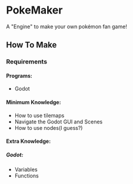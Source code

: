 # PokeMaker
A "Engine" to make your own pokémon fan game!
## How To Make
### Requirements
#### Programs:
* Godot
#### Minimum Knowledge:
* How to use tilemaps
* Navigate the Godot GUI and Scenes
* How to use nodes(I guess?)

#### Extra Knowledge:
##### Godot:
* Variables
* Functions

